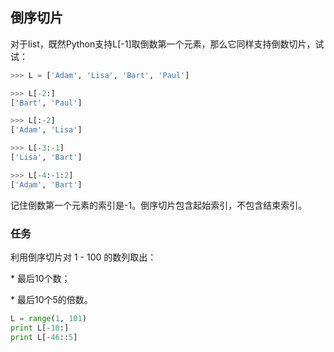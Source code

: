## 倒序切片

对于list，既然Python支持L[-1]取倒数第一个元素，那么它同样支持倒数切片，试试：

```python
>>> L = ['Adam', 'Lisa', 'Bart', 'Paul']

>>> L[-2:]
['Bart', 'Paul']

>>> L[:-2]
['Adam', 'Lisa']

>>> L[-3:-1]
['Lisa', 'Bart']

>>> L[-4:-1:2]
['Adam', 'Bart']
```

记住倒数第一个元素的索引是-1。倒序切片包含起始索引，不包含结束索引。

### 任务

利用倒序切片对 1 - 100 的数列取出：

\* 最后10个数；

\* 最后10个5的倍数。

```python
L = range(1, 101)
print L[-10:]
print L[-46::5]
```

